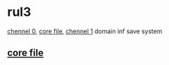 # rul3

[chennel 0](http://r0.kro.kr), [core file](http://u0.kro.kr), [chennel 1](http://l0.kro.kr) domain inf save system

## [core file](./v.js)
